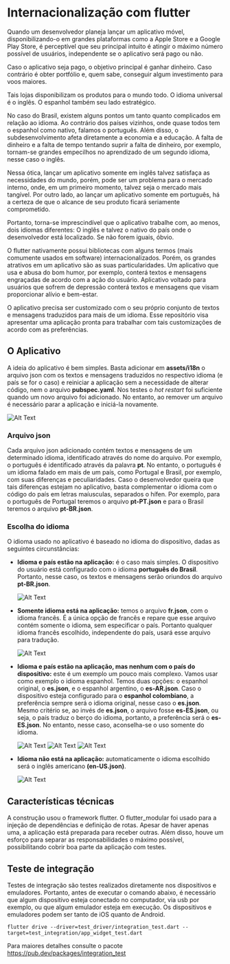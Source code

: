 # Internacionalização com flutter

Quando um desenvolvedor planeja lançar um aplicativo móvel, disponibilizando-o em grandes plataformas como a Apple Store e a
Google Play Store, é perceptível que seu principal intuito é atingir o máximo número possível de usuários, independente se o aplicativo será pago ou não.

Caso o aplicativo seja pago, o objetivo principal é ganhar dinheiro. Caso contrário é obter portfólio e, quem sabe, conseguir algum investimento para voos maiores.

Tais lojas disponibilizam os produtos para o mundo todo. O idioma universal é o inglês. O espanhol também seu lado estratégico.

No caso do Brasil, existem alguns pontos um tanto quanto complicados em relação ao idioma. Ao contrário dos países vizinhos, onde quase todos tem o espanhol como nativo, falamos o português. Além disso, o subdesenvolvimento afeta diretamente a economia e a educação. A falta de dinheiro e a falta de tempo tentando suprir a falta de dinheiro, por exemplo, tornam-se grandes empecilhos no aprendizado de um segundo idioma, nesse caso o inglês.

Nessa ótica, lançar um aplicativo somente em inglês talvez satisfaça as necessidades do mundo, porém, pode ser um problema para o mercado interno, onde, em um primeiro momento, talvez seja o mercado mais tangível. Por outro lado, ao lançar um aplicativo somente em português, há a certeza de que o alcance de seu produto ficará seriamente comprometido.

Portanto, torna-se imprescindível que o aplicativo trabalhe com, ao menos, dois idiomas diferentes: O inglês e talvez o nativo do país onde o desenvolvedor está localizado. Se não forem iguais, óbvio.

O flutter nativamente possui bibliotecas com alguns termos (mais comumente usados em software) internacionalizados. Porém, os grandes atrativos em um aplicativo são as suas particularidades. Um aplicativo que usa e abusa do bom humor, por exemplo, conterá textos e mensagens engraçadas de acordo com a ação do usuário. Aplicativo voltado para usuários que sofrem de depressão conterá textos e mensagens que visam proporcionar alívio e bem-estar.

O aplicativo precisa ser customizado com o seu próprio conjunto de textos e mensagens traduzidos para mais de um idioma. Esse repositório visa apresentar uma aplicação pronta para trabalhar com tais customizações de acordo com as preferências.

## O Aplicativo

A ideia do aplicativo é bem simples. Basta adicionar em **assets/i18n** o arquivo json com os textos e mensagens traduzidos no respectivo idioma (e país se for o caso) e reiniciar a aplicação sem a necessidade de alterar código, nem o arquivo **pubspec.yaml**. Nos testes o _hot restart_ foi suficiente quando um novo arquivo foi adicionado. No entanto, ao remover um arquivo é necessário parar a aplicação e iniciá-la novamente.

![Alt Text](images/new_language_file.gif)

### Arquivo json

Cada arquivo json adicionado contém textos e mensagens de um determinado idioma, identificado através do nome do arquivo. Por exemplo, o português é identificado através da palavra **pt**. No entanto, o português é um idioma falado em mais de um país, como Portugal e Brasil, por exemplo, com suas diferenças e peculiaridades. Caso o desenvolvedor queira que tais diferenças estejam no aplicativo, basta complementar o idioma com o código do país em letras maíusculas, separados o hífen. Por exemplo, para o português de Portugal teremos o arquivo **pt-PT.json** e para o Brasil teremos o arquivo **pt-BR.json**.

### Escolha do idioma

O idioma usado no aplicativo é baseado no idioma do dispositivo, dadas as seguintes circunstâncias:

- **Idioma e país estão na aplicação:** é o caso mais simples. O dispositivo do usuário está configurado com o idioma **português do Brasil**. Portanto, nesse caso, os textos e mensagens serão oriundos do arquivo **pt-BR.json**.

  ![Alt Text](images/language_country_found.gif)

- **Somente idioma está na aplicação:** temos o arquivo **fr.json**, com o idioma francês. É a única opção de francês e repare que esse arquivo contém somente o idioma, sem especificar o país. Portanto qualquer idioma francês escolhido, independente do país, usará esse arquivo para tradução.

  ![Alt Text](images/only_language_found.gif)

- **Idioma e país estão na aplicação, mas nenhum com o país do dispositivo:** este é um exemplo um pouco mais complexo. Vamos usar como exemplo o idioma espanhol. Temos duas opções: o espanhol original, o **es.json**, e o espanhol argentino, o **es-AR.json**. Caso o dispositivo esteja configurado para o **espanhol colombiano**, a preferência sempre será o idioma original, nesse caso o **es.json**. Mesmo critério se, ao invés de **es.json**, o arquivo fosse **es-ES.json**, ou seja, o país traduz o berço do idioma, portanto, a preferência será o **es-ES.json**. No entanto, nesse caso, aconselha-se o uso somente do idioma.

  ![Alt Text](images/language_to_es.gif) ![Alt Text](images/language_to_es_ar.gif) ![Alt Text](images/language_to_es_co.gif)

- **Idioma não está na aplicação:** automaticamente o idioma escolhido será o inglês americano **(en-US.json)**.

  ![Alt Text](images/language_not_found.gif)

## Características técnicas

A construção usou o framework flutter. O flutter_modular foi usado para a injeção de dependências e definição de rotas. Apesar de haver apenas uma, a aplicação está preparada para receber outras. Além disso, houve um esforço para separar as responsabilidades o máximo possível, possibilitando cobrir boa parte da aplicação com testes.

## Teste de integração

Testes de integração são testes realizados diretamente nos dispositivos e emuladores. Portanto, antes de executar o comando abaixo, é necessário que algum dispositivo esteja conectado no computador, via usb por exemplo, ou que algum emulador esteja em execução. Os dispositivos e emuladores podem ser tanto de iOS quanto de Android.

```console
flutter drive --driver=test_driver/integration_test.dart --target=test_integration/app_widget_test.dart
```

Para maiores detalhes consulte o pacote <https://pub.dev/packages/integration_test>
